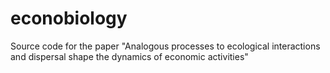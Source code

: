 # econobiology
Source code for the paper "Analogous processes to ecological interactions and dispersal shape the dynamics of economic activities"
